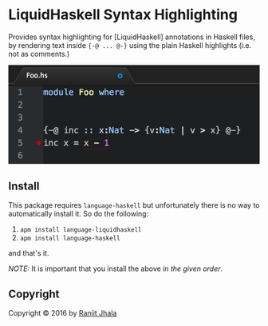 # LiquidHaskell Syntax Highlighting

Provides syntax highlighting for [LiquidHaskell] annotations in Haskell files,
by rendering text inside `{-@ ... @-}` using the plain Haskell highlights (i.e.
not as comments.)

![language-liquidhaskell in action](https://raw.githubusercontent.com/ranjitjhala/language-liquidhaskell/master/screenshot.png)

## Install

This package requires `language-haskell` but unfortunately
there is no way to automatically install it. So do the following:

1. `apm install language-liquidhaskell`
2. `apm install language-haskell`

and that's it.

*NOTE:* It is important that you install the above _in the given order_.

## Copyright

Copyright &copy; 2016 by [Ranjit Jhala](http://ranjitjhala.github.io) 
